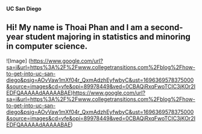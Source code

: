 **UC San Diego**
## Hi! My name is Thoai Phan and I am a second-year student majoring in statistics and minoring in computer science.
![Image] (https://www.google.com/url?sa=i&url=https%3A%2F%2Fwww.collegetransitions.com%2Fblog%2Fhow-to-get-into-uc-san-diego&psig=AOvVaw1mXf04r_QxmAdzhEyfwbyC&ust=1696369578375000&source=images&cd=vfe&opi=89978449&ved=0CBAQjRxqFwoTCIC3jKOr2IEDFQAAAAAdAAAAABAE)https://www.google.com/url?sa=i&url=https%3A%2F%2Fwww.collegetransitions.com%2Fblog%2Fhow-to-get-into-uc-san-diego&psig=AOvVaw1mXf04r_QxmAdzhEyfwbyC&ust=1696369578375000&source=images&cd=vfe&opi=89978449&ved=0CBAQjRxqFwoTCIC3jKOr2IEDFQAAAAAdAAAAABAE)

